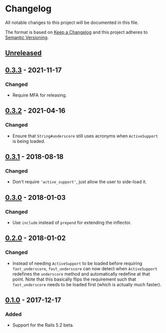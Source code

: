 # Changelog

All notable changes to this project will be documented in this file.

The format is based on [Keep a Changelog](http://keepachangelog.com/en/1.0.0/) and this project adheres to [Semantic Versioning](http://semver.org/spec/v2.0.0.html).

## [Unreleased]

## [0.3.3] - 2021-11-17

### Changed

- Require MFA for releasing.

## [0.3.2] - 2021-04-16

### Changed

- Ensure that `String#underscore` still uses acronyms when `ActiveSupport` is being loaded.

## [0.3.1] - 2018-08-18

### Changed

- Don't require `'active_support'`, just allow the user to side-load it.

## [0.3.0] - 2018-01-03

### Changed

- Use `include` instead of `prepend` for extending the inflector.

## [0.2.0] - 2018-01-02

### Changed

- Instead of needing `ActiveSupport` to be loaded before requiring `fast_underscore`, `fast_underscore` can now detect when `ActiveSupport` redefines the `underscore` method and automatically redefine at that point. Note that this basically flips the requirement such that `fast_underscore` needs to be loaded first (which is actually much faster).

## [0.1.0] - 2017-12-17

### Added

- Support for the Rails 5.2 beta.

[unreleased]: https://github.com/kddnewton/fast_underscore/compare/v0.3.3...HEAD
[0.3.3]: https://github.com/kddnewton/fast_underscore/compare/v0.3.2...v0.3.3
[0.3.2]: https://github.com/kddnewton/fast_underscore/compare/v0.3.1...v0.3.2
[0.3.1]: https://github.com/kddnewton/fast_underscore/compare/v0.3.0...v0.3.1
[0.3.0]: https://github.com/kddnewton/fast_underscore/compare/v0.2.0...v0.3.0
[0.2.0]: https://github.com/kddnewton/fast_underscore/compare/v0.1.0...v0.2.0
[0.1.0]: https://github.com/kddnewton/fast_underscore/compare/6981d0...v0.1.0
